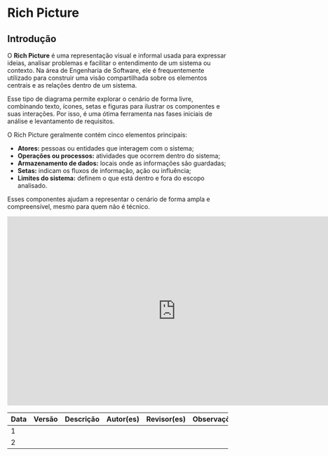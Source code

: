 # Rich Picture

## Introdução

O **Rich Picture** é uma representação visual e informal usada para expressar ideias, analisar problemas e facilitar o entendimento de um sistema ou contexto. Na área de Engenharia de Software, ele é frequentemente utilizado para construir uma visão compartilhada sobre os elementos centrais e as relações dentro de um sistema.

Esse tipo de diagrama permite explorar o cenário de forma livre, combinando texto, ícones, setas e figuras para ilustrar os componentes e suas interações. Por isso, é uma ótima ferramenta nas fases iniciais de análise e levantamento de requisitos.

O Rich Picture geralmente contém cinco elementos principais:

- **Atores:** pessoas ou entidades que interagem com o sistema;
- **Operações ou processos:** atividades que ocorrem dentro do sistema;
- **Armazenamento de dados:** locais onde as informações são guardadas;
- **Setas:** indicam os fluxos de informação, ação ou influência;
- **Limites do sistema:** definem o que está dentro e fora do escopo analisado.

Esses componentes ajudam a representar o cenário de forma ampla e compreensível, mesmo para quem não é técnico.


<iframe width="768" height="432" src="https://miro.com/app/embed/uXjVIGdBMuA=/?pres=1&frameId=3458764624269680367&embedId=502508562976" frameborder="0" scrolling="no" allow="fullscreen; clipboard-read; clipboard-write" allowfullscreen></iframe>


|Data|Versão|Descrição|Autor(es)|Revisor(es)|Observações|
|----|------|----------|----------|------------|------------|
|1| | | | | |
|2| | | | | |

